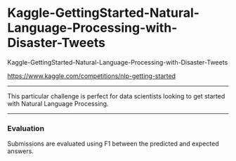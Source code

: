 # Kaggle-GettingStarted-Natural-Language-Processing-with-Disaster-Tweets
Kaggle-GettingStarted-Natural-Language-Processing-with-Disaster-Tweets

https://www.kaggle.com/competitions/nlp-getting-started

-----

This particular challenge is perfect for data scientists looking to get started with Natural Language Processing.

-----

### Evaluation

Submissions are evaluated using F1 between the predicted and expected answers.

